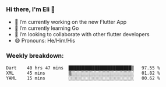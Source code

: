 ### Hi there, I'm Eli 👋
- 🔭 I’m currently working on the new Flutter App
- 🌱 I’m currently learning Go
- 🦄 I’m looking to collaborate with other flutter developers
- 😄 Pronouns: He/Him/His

### Weekly breakdown:
<!--START_SECTION:waka-->
```text
Dart    40 hrs 47 mins  ████████████████████████▒   97.55 % 
XML     45 mins         ▒░░░░░░░░░░░░░░░░░░░░░░░░   01.82 % 
YAML    15 mins         ░░░░░░░░░░░░░░░░░░░░░░░░░   00.62 % 
```
<!--END_SECTION:waka-->
